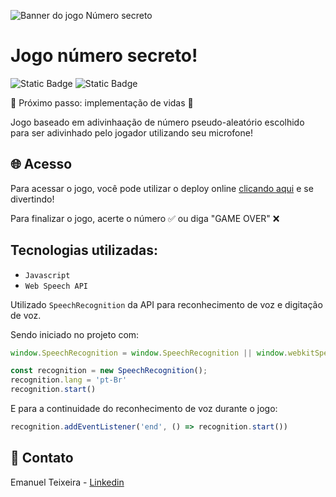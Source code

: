![Banner do jogo Número secreto](https://github.com/Emanuelmts/numero-secreto-game/assets/44686829/1a8b96c2-8963-4824-af40-f38e971842a6)

# Jogo número secreto!
![Static Badge](https://img.shields.io/badge/status-em_constru%C3%A7%C3%A3o-red)
![Static Badge](https://img.shields.io/badge/primeira_vers%C3%A3o-Agosto_2023-green)

🚧 Próximo passo: implementação de vidas 🚧

Jogo baseado em adivinhaação de número pseudo-aleatório escolhido para ser adivinhado pelo jogador utilizando seu microfone!


## 🌐 Acesso
Para acessar o jogo, você pode utilizar o deploy online <a href="https://numero-secreto-game-ten.vercel.app/" target="_blank">clicando aqui</a> e se divertindo!

Para finalizar o jogo, acerte o número ✅ ou diga "GAME OVER" ❌

## Tecnologias utilizadas:
- `Javascript`
- `Web Speech API`

Utilizado `SpeechRecognition` da API para reconhecimento de voz e digitação de voz.

Sendo iniciado no projeto com:

```Javascript
window.SpeechRecognition = window.SpeechRecognition || window.webkitSpeechRecognition;

const recognition = new SpeechRecognition();
recognition.lang = 'pt-Br'
recognition.start()
```

E para a continuidade do reconhecimento de voz durante o jogo:

```Javascript
recognition.addEventListener('end', () => recognition.start())
```

## 📨 Contato
Emanuel Teixeira - [Linkedin](https://www.linkedin.com/in/emanuelct/)
